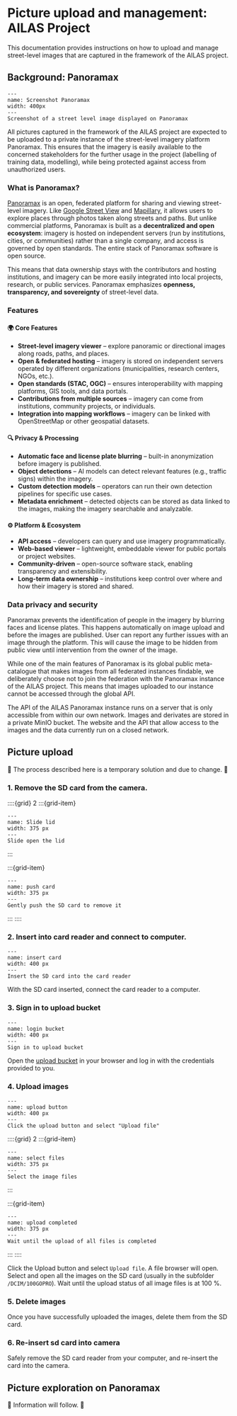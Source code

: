 # Picture upload and management: AILAS Project

This documentation provides instructions on how to upload and manage street-level images that are captured in the framework of the AILAS project.

## Background: Panoramax

<!-- Screenshot Panoramax -->

```{figure} /fig/AILAS_screenshot_panoramax.png
---
name: Screenshot Panoramax
width: 400px
---
Screenshot of a street level image displayed on Panoramax
```

All pictures captured in the framework of the AILAS project are expected to be uploaded to a private instance of the street-level imagery platform Panoramax. This ensures that the imagery is easily available to the concerned stakeholders for the further usage in the project (labelling of training data, modelling), while being protected against access from unauthorized users.

### What is Panoramax?

[Panoramax](https://panoramax.fr) is an open, federated platform for sharing and viewing street-level imagery. Like [Google Street View](https://www.google.com/streetview/) and [Mapillary](https://www.mapillary.com), it allows users to explore places through photos taken along streets and paths. But unlike commercial platforms, Panoramax is built as a **decentralized and open ecosystem**: imagery is hosted on independent servers (run by institutions, cities, or communities) rather than a single company, and access is governed by open standards. The entire stack of Panoramax software is open source.

This means that data ownership stays with the contributors and hosting institutions, and imagery can be more easily integrated into local projects, research, or public services. Panoramax emphasizes **openness, transparency, and sovereignty** of street-level data.

### Features

#### 🌍 Core Features

* **Street-level imagery viewer** – explore panoramic or directional images along roads, paths, and places.
* **Open & federated hosting** – imagery is stored on independent servers operated by different organizations (municipalities, research centers, NGOs, etc.).
* **Open standards (STAC, OGC)** – ensures interoperability with mapping platforms, GIS tools, and data portals.
* **Contributions from multiple sources** – imagery can come from institutions, community projects, or individuals.
* **Integration into mapping workflows** – imagery can be linked with OpenStreetMap or other geospatial datasets.

#### 🔍 Privacy & Processing

* **Automatic face and license plate blurring** – built-in anonymization before imagery is published.
* **Object detections** – AI models can detect relevant features (e.g., traffic signs) within the imagery.
* **Custom detection models** – operators can run their own detection pipelines for specific use cases.
* **Metadata enrichment** – detected objects can be stored as data linked to the images, making the imagery searchable and analyzable.

#### ⚙️ Platform & Ecosystem

* **API access** – developers can query and use imagery programmatically.
* **Web-based viewer** – lightweight, embeddable viewer for public portals or project websites.
* **Community-driven** – open-source software stack, enabling transparency and extensibility.
* **Long-term data ownership** – institutions keep control over where and how their imagery is stored and shared.

### Data privacy and security

Panoramax prevents the identification of people in the imagery by blurring faces and license plates. This happens automatically on image upload and before the images are published. User can report any further issues with an image through the platform. This will cause the image to be hidden from public view until intervention from the owner of the image.

While one of the main features of Panoramax is its global public meta-catalogue that makes images from all federated instances findable, we deliberately choose not to join the federation with the Panoramax instance of the AILAS project. This means that images uploaded to our instance cannot be accessed through the global API.

The API of the AILAS Panoramax instance runs on a server that is only accessible from within our own network. Images and derivates are stored in a private MinIO bucket. The website and the API that allow access to the images and the data currently run on a closed network.

## Picture upload
🚧 The process described here is a temporary solution and due to change. 🚧

### 1. Remove the SD card from the camera.

::::{grid} 2
:::{grid-item}

```{figure} /fig/AILAS_slide_lid.jpg
---
name: Slide lid
width: 375 px
---
Slide open the lid 
```

:::

:::{grid-item}

```{figure} /fig/AILAS_push_card.jpg
---
name: push card
width: 375 px
---
Gently push the SD card to remove it
```

:::
::::

### 2. Insert into card reader and connect to computer.

```{figure} /fig/AILAS_insert_card.jpg
---
name: insert card
width: 400 px
---
Insert the SD card into the card reader
```

With the SD card inserted, connect the card reader to a computer.

### 3. Sign in to upload bucket

```{figure} /fig/AILAS_bucket_login.png
---
name: login bucket
width: 400 px
---
Sign in to upload bucket
```

Open the [upload bucket](https://warm.storage.heigit.org/ui/browser/heigit-hum-panoramax-temp) in your browser and log in with the credentials provided to you.

### 4. Upload images

```{figure} /fig/AILAS_upload_button.png
---
name: upload button
width: 400 px
---
Click the upload button and select "Upload file"
```

::::{grid} 2
:::{grid-item}

```{figure} /fig/AILAS_select_files.png
---
name: select files
width: 375 px
---
Select the image files
```

:::

:::{grid-item}

```{figure} /fig/AILAS_upload_completed.png
---
name: upload completed
width: 375 px
---
Wait until the upload of all files is completed
```

:::
::::

Click the Upload button and select `Upload file`. A file browser will open. Select and open all the images on the SD card (usually in the subfolder `/DCIM/100GOPRO`). Wait until the upload status of all image files is at 100 %.

### 5. Delete images

Once you have successfully uploaded the images, delete them from the SD card.

### 6. Re-insert sd card into camera

Safely remove the SD card reader from your computer, and re-insert the card into the camera.

## Picture exploration on Panoramax
🚧 Information will follow. 🚧
